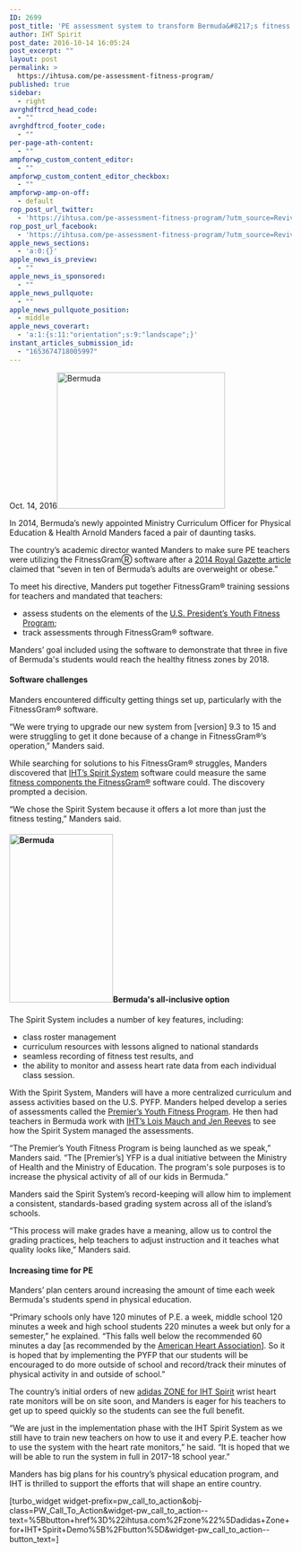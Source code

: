 ```yaml
---
ID: 2699
post_title: 'PE assessment system to transform Bermuda&#8217;s fitness program'
author: IHT Spirit
post_date: 2016-10-14 16:05:24
post_excerpt: ""
layout: post
permalink: >
  https://ihtusa.com/pe-assessment-fitness-program/
published: true
sidebar:
  - right
avrghdftrcd_head_code:
  - ""
avrghdftrcd_footer_code:
  - ""
per-page-ath-content:
  - ""
ampforwp_custom_content_editor:
  - ""
ampforwp_custom_content_editor_checkbox:
  - ""
ampforwp-amp-on-off:
  - default
rop_post_url_twitter:
  - 'https://ihtusa.com/pe-assessment-fitness-program/?utm_source=ReviveOldPost&utm_medium=social&utm_campaign=ReviveOldPost'
rop_post_url_facebook:
  - 'https://ihtusa.com/pe-assessment-fitness-program/?utm_source=ReviveOldPost&utm_medium=social&utm_campaign=ReviveOldPost'
apple_news_sections:
  - 'a:0:{}'
apple_news_is_preview:
  - ""
apple_news_is_sponsored:
  - ""
apple_news_pullquote:
  - ""
apple_news_pullquote_position:
  - middle
apple_news_coverart:
  - 'a:1:{s:11:"orientation";s:9:"landscape";}'
instant_articles_submission_id:
  - "1653674718005997"
---
```

<span style="font-weight: 400;">Oct. 14, 2016<a href="https://ihtusa.com/wp-content/uploads/2016/10/IMG_3798.jpg"><img class="size-medium wp-image-2700 alignright" src="https://ihtusa.com/wp-content/uploads/2016/10/IMG_3798-300x243.jpg" alt="Bermuda" width="300" height="243" /></a></span>

<span style="font-weight: 400;">In 2014, Bermuda’s newly appointed Ministry Curriculum Officer for Physical Education &amp; Health Arnold Manders faced a pair of daunting tasks.</span>

<span style="font-weight: 400;">The country’s academic director wanted Manders to make sure PE teachers were utilizing the FitnessGramⓇ software after a </span><a href="http://www.royalgazette.com/article/20140409/NEWS06/140409742"><span style="font-weight: 400;">2014 Royal Gazette article</span></a><span style="font-weight: 400;"> claimed that “seven in ten of Bermuda’s adults are overweight or obese.” </span>

<span style="font-weight: 400;">To meet his directive, Manders put together FitnessGram® training sessions for teachers and mandated that teachers:</span>
<ul>
 	<li><span style="font-weight: 400;">assess students on the elements of the </span><a href="http://pyfp.org/"><span style="font-weight: 400;">U.S. President’s Youth Fitness Program</span></a><span style="font-weight: 400;">; </span></li>
 	<li><span style="font-weight: 400;">track assessments through FitnessGram® software.</span></li>
</ul>
<span style="font-weight: 400;">Manders’ goal included using the software to demonstrate that three in five of Bermuda's students would reach the healthy fitness zones by 2018.</span>
<h4><strong>Software challenges</strong></h4>
<span style="font-weight: 400;">Manders encountered difficulty getting things set up, particularly with the FitnessGram® software.</span>

<span style="font-weight: 400;">“</span><span style="font-weight: 400;">We were trying to upgrade our new system from [version] 9.3 to 15 and were struggling to get it done because of a change in </span><span style="font-weight: 400;">FitnessGram®’s </span><span style="font-weight: 400;">operation,” Manders said. </span>

<span style="font-weight: 400;">While searching for solutions to his </span><span style="font-weight: 400;">FitnessGram® </span><span style="font-weight: 400;">struggles, Manders discovered that </span><a href="https://ihtusa.com/spirit-system"><span style="font-weight: 400;">IHT’s Spirit System</span></a><span style="font-weight: 400;"> software could measure the same </span><a href="https://ihtusa.com/fitnessgram-data/"><span style="font-weight: 400;">fitness components the FitnessGram®</span></a> <span style="font-weight: 400;">software could. The discovery prompted a decision.</span>

<span style="font-weight: 400;">“We chose the Spirit System because it offers a lot more than just the fitness testing,” Manders said.</span>
<h4><b><a href="https://ihtusa.com/wp-content/uploads/2016/10/IMG_3810.jpg"><img class="alignleft size-medium wp-image-2701" src="https://ihtusa.com/wp-content/uploads/2016/10/IMG_3810-185x300.jpg" alt="Bermuda" width="185" height="300" /></a>Bermuda's all-inclusive option</b></h4>
<span style="font-weight: 400;">The Spirit System includes a number of key features, including: </span>
<ul>
 	<li style="font-weight: 400;"><span style="font-weight: 400;">class roster management</span></li>
 	<li style="font-weight: 400;"><span style="font-weight: 400;">curriculum resources with lessons aligned to national standards</span></li>
 	<li style="font-weight: 400;"><span style="font-weight: 400;">seamless recording of fitness test results, and </span></li>
 	<li style="font-weight: 400;"><span style="font-weight: 400;">the ability to monitor and assess heart rate data from each individual class session.</span></li>
</ul>
<span style="font-weight: 400;">With the Spirit System, Manders will have a more centralized curriculum and assess activities based on the U.S. PYFP. Manders helped develop a series of assessments called the </span><a href="https://www.gov.bm/articles/premiers-council-fitness-sports-and-nutrition"><span style="font-weight: 400;">Premier’s Youth Fitness Program</span></a><span style="font-weight: 400;">. He then had teachers in Bermuda work with </span><a href="http://www.royalgazette.com/news/article/20160624/fitness-system-for-students"><span style="font-weight: 400;">IHT’s Lois Mauch and Jen Reeves</span></a><span style="font-weight: 400;"> to see how the Spirit System managed the assessments.</span>

<span style="font-weight: 400;">“T</span><span style="font-weight: 400;">he Premier’s Youth Fitness Program is being launched as we speak,” Manders said. “The [Premier’s] YFP is a dual initiative between the Ministry of Health and the Ministry of Education. The program's sole purposes is to increase the physical activity of all of our kids in Bermuda.”</span>

<span style="font-weight: 400;">Manders said the Spirit System’s record-keeping will allow him to implement a consistent, standards-based grading system across all of the island’s schools. </span>

<span style="font-weight: 400;">“</span><span style="font-weight: 400;">This process will make grades have a meaning, allow us to control the grading practices, help teachers to adjust instruction and it teaches what quality looks like,” Manders said.</span>
<h4><b>Increasing time for PE</b></h4>
<span style="font-weight: 400;">Manders’ plan centers around increasing the amount of time each week Bermuda's students spend in physical education. </span>

<span style="font-weight: 400;">“Primary schools only have 120 minutes of P.E. a week, middle school 120 minutes a week and high school students 220 minutes a week but only for a semester,” he explained. “This falls well below the recommended 60 minutes a day [as recommended by the <a href="http://newsroom.heart.org/news/2016-shape-of-the-nation:-at-the-heart-of-physical-education-is-kids-health" target="_blank" rel="noopener noreferrer">American Heart Association</a>]. So it is hoped that by implementing the PYFP that our students will be encouraged to do more outside of school and record/track their minutes of physical activity in and outside of school.”</span>

<span style="font-weight: 400;">The country’s initial orders of new </span><a href="https://ihtusa.com/zone/"><span style="font-weight: 400;">adidas ZONE for IHT Spirit</span></a><span style="font-weight: 400;"> wrist heart rate monitors will be on site soon, and Manders is eager for his teachers to get up to speed quickly so the students can see the full benefit.</span>

<span style="font-weight: 400;">“</span><span style="font-weight: 400;">We are just in the implementation phase with the IHT Spirit System as we still have to train new teachers on how to use it and every P.E. teacher how to use the system with the heart rate monitors,” he said. “It is hoped that we will be able to run the system in full in 2017-18 school year.”</span>

<span style="font-weight: 400;">Manders has big plans for his country’s physical education program, and IHT is thrilled to support the efforts that will shape an entire country.</span>

[turbo_widget widget-prefix=pw_call_to_action&obj-class=PW_Call_To_Action&widget-pw_call_to_action--text=%5Bbutton+href%3D%22ihtusa.com%2Fzone%22%5Dadidas+Zone+for+IHT+Spirit+Demo%5B%2Fbutton%5D&widget-pw_call_to_action--button_text=]

&nbsp;

&nbsp;

&nbsp;

&nbsp;

&nbsp;